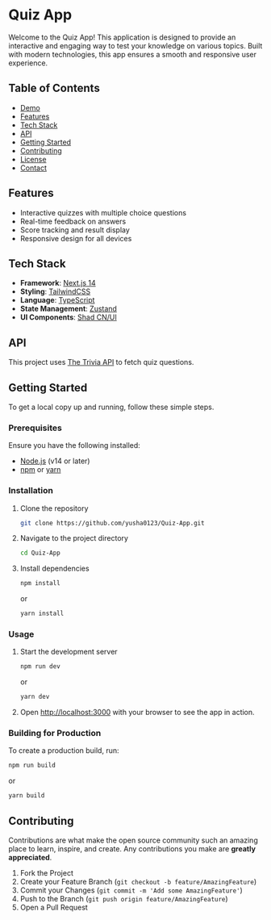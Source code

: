# Quiz App

Welcome to the Quiz App! This application is designed to provide an interactive and engaging way to test your knowledge on various topics. Built with modern technologies, this app ensures a smooth and responsive user experience.

## Table of Contents

- [Demo](#demo)
- [Features](#features)
- [Tech Stack](#tech-stack)
- [API](#api)
- [Getting Started](#getting-started)
- [Contributing](#contributing)
- [License](#license)
- [Contact](#contact)

## Features

- Interactive quizzes with multiple choice questions
- Real-time feedback on answers
- Score tracking and result display
- Responsive design for all devices

## Tech Stack

- **Framework**: [Next.js 14](https://nextjs.org/)
- **Styling**: [TailwindCSS](https://tailwindcss.com/)
- **Language**: [TypeScript](https://www.typescriptlang.org/)
- **State Management**: [Zustand](https://zustand-demo.pmnd.rs/)
- **UI Components**: [Shad CN/UI](https://ui.shadcn.com/)

## API

This project uses [The Trivia API](https://the-trivia-api.com/) to fetch quiz questions.

## Getting Started

To get a local copy up and running, follow these simple steps.

### Prerequisites

Ensure you have the following installed:

- [Node.js](https://nodejs.org/) (v14 or later)
- [npm](https://www.npmjs.com/) or [yarn](https://yarnpkg.com/)

### Installation

1. Clone the repository
   ```sh
   git clone https://github.com/yusha0123/Quiz-App.git
   ```
2. Navigate to the project directory
   ```sh
   cd Quiz-App
   ```
3. Install dependencies
   ```sh
   npm install
   ```
   or
   ```sh
   yarn install
   ```

### Usage

1. Start the development server
   ```sh
   npm run dev
   ```
   or
   ```sh
   yarn dev
   ```
2. Open [http://localhost:3000](http://localhost:3000) with your browser to see the app in action.

### Building for Production

To create a production build, run:

```sh
npm run build
```

or

```sh
yarn build
```

## Contributing

Contributions are what make the open source community such an amazing place to learn, inspire, and create. Any contributions you make are **greatly appreciated**.

1. Fork the Project
2. Create your Feature Branch (`git checkout -b feature/AmazingFeature`)
3. Commit your Changes (`git commit -m 'Add some AmazingFeature'`)
4. Push to the Branch (`git push origin feature/AmazingFeature`)
5. Open a Pull Request

